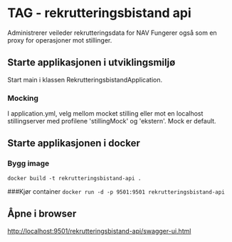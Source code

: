 # TAG - rekrutteringsbistand api
Administrerer veileder rekrutteringsdata for NAV
Fungerer også som en proxy for operasjoner mot stillinger.

## Starte applikasjonen i utviklingsmiljø
Start main i klassen RekrutteringsbistandApplication. 

### Mocking
I application.yml, velg mellom mocket stilling eller mot en localhost stillingserver med profilene 'stillingMock' og 'ekstern'.
Mock er default.


## Starte applikasjonen i docker

### Bygg image
`docker build -t rekrutteringsbistand-api .`

###Kjør container
`docker run -d -p 9501:9501 rekrutteringsbistand-api`

## Åpne i browser
[http://localhost:9501/rekrutteringsbistand-api/swagger-ui.html](http://localhost:9501/rekrutteringsbistand-api/swagger-ui.html)


